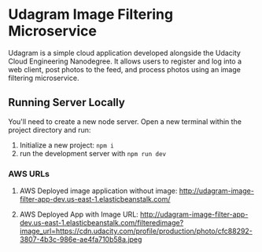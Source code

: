 # Udagram Image Filtering Microservice

Udagram is a simple cloud application developed alongside the Udacity Cloud Engineering Nanodegree. It allows users to register and log into a web client, post photos to the feed, and process photos using an image filtering microservice.

## Running Server Locally

You'll need to create a new node server. Open a new terminal within the project directory and run:

1. Initialize a new project: `npm i`
2. run the development server with `npm run dev`



### AWS URLs

1. AWS Deployed image application without image: http://udagram-image-filter-app-dev.us-east-1.elasticbeanstalk.com/

2. AWS Deployed App with Image URL: http://udagram-image-filter-app-dev.us-east-1.elasticbeanstalk.com/filteredimage?image_url=https://cdn.udacity.com/profile/production/photo/cfc88292-3807-4b3c-986e-ae4fa710b58a.jpeg

